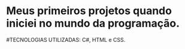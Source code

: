 # Meus primeiros projetos quando iniciei no mundo da programação.

#TECNOLOGIAS UTILIZADAS:
C#, HTML e CSS.
